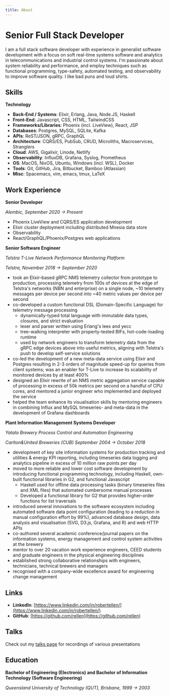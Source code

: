```yaml
---
title: About
---
```


# Senior Full Stack Developer

I am a full stack software developer with experience in generalist software development with a focus on soft real-time systems software and analytics in telecommunications and industrial control systems. I'm passionate about system reliability and performance, and employ techniques such as functional programming, type-safety, automated testing, and observability to improve software quality. I like bad puns and loud shirts.

## Skills

**Technology**

* **Back-End / Systems**: Elixir, Erlang, Java, Node.JS, Haskell
* **Front-End**: Javascript, CSS, HTML, TailwindCSS
* **Frameworks/Libraries**: Phoenix (incl. LiveView), React, JSP
* **Databases**: Postgres, MySQL, SQLite, Kafka
* **APIs**: ReST/JSON, gRPC, GraphQL
* **Architecture**: CQRS/ES, PubSub, CRUD, Microliths, Macroservices, Stranglers
* **Cloud**: AWS, Gigalixir, Linode, Netlify
* **Observability**: InfluxDB, Grafana, Syslog, Prometheus
* **OS**: MacOS, NixOS, Ubuntu, Windows (incl. WSL), Docker
* **Tools**: Git, GitHub, Jira, Bitbucket, Bamboo (Atlassian)
* **Misc**: Spacemacs, vim, emacs, tmux, LaTeX

## Work Experience

**Senior Developer**

*Alembic, September 2020 → Present*

* Phoenix LiveView and CQRS/ES application development
* Elixir cluster deployment including distributed Mnesia data store
* Observability
* React/GraphQL/Phoenix/Postgres web applications

**Senior Software Engineer**

*Telstra T-Live Network Performance Monitoring Platform*

*Telstra, November 2018 → September 2020*

* took an Elixir-based gRPC NMS telemetry collector from prototype to production, processing telemetry from 100s of devices at the edge of Telstra's networks (NBN and enterprise) on a single node, ~10 telemetry messages per device per second into ~40 metric values per device per second
* co-developed a custom functional DSL (Domain-Specific Language) for telemetry message processing
  * dynamically-typed total language with immutable data types, closures, and strict evaluation
  * lexer and parser written using Erlang's leex and yecc
  * tree-walking interpreter with property-tested BIFs, hot-code-loading runtime
  * used by network engineers to transform telemetry data from the gRPC edge devices above into useful metrics, aligning with Telstra's push to develop self-service solutions
* co-led the development of a new meta-data service using Elixir and Postgres resulting in 2-3 orders of magnitude speed-up for queries from client systems; was an enabler for T-Live to increase its scalability of monitored devices by at least 400%
* designed an Elixir rewrite of an NMS metric aggregation service capable of processing in excess of 50k metrics per second on a handful of CPU cores, and mentored a junior engineer who implemented and deployed the service
* helped the team enhance its visualisation skills by mentoring engineers in combining Influx and MySQL timeseries- and meta-data in the development of Grafana dashboards

**Plant Information Management Systems Developer**

*Yatala Brewery Process Control and Automation Engineering*

*Carlton&United Breweries (CUB) September 2004 → October 2018*

* development of key site information systems for production tracking and utilities & energy KPI reporting, including timeseries data logging and analytics pipeline in excess of 10 million raw points per day
* moved to more reliable and lower cost software development by introducing functional programming technology, including Haskell, own-built functional libraries in G2, and functional Javascript
  * Haskell used for offline data processing tasks (binary timeseries files and XML files) that automated cumbersome manual processes
  * Developed a functional library for G2 that provides higher-order functions for list traversals
* introduced several innovations to the software ecosystem including automated software data point configuration (leading to a reduction in manual configuration effort by 99%), advanced database design, data analysis and visualisation (SVG, D3.js, Grafana, and R) and web HTTP APIs
* co-authored several academic conference/journal papers on the information systems, energy management and control system activities at the brewery
* mentor to over 20 vacation work experience engineers, CEED students and graduate engineers in the physical engineering disciplines
* established strong collaborative relationships with engineers, technicians, technical brewers and managers
* recognised with a company-wide excellence award for engineering change management

## Links

* **LinkedIn**: [https://www.linkedin.com/in/robertellen/](https://www.linkedin.com/in/robertellen/)
* **GitHub**: [https://github.com/rellen](https://github.com/rellen)

## Talks

Check out my [talks page](/talks.html) for recordings of various presentations

## Education

**Bachelor of Engineering (Electronics) and Bachelor of Information Technology (Software Engineering)**

*Queensland University of Technology (QUT), Brisbane, 1999 → 2003*